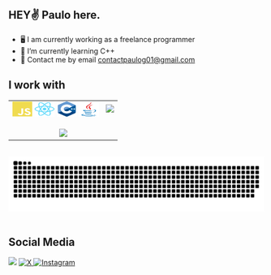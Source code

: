 ## HEY✌️ Paulo here.

- 🖥️ I am currently working as a freelance programmer
- 🧠 I’m currently learning C++
- 💬 Contact me by email contactpaulog01@gmail.com

## I work with


<table>
  <tr>
    <td>
      <div style="display: inline_block">
        <img align="center" alt="JavaScript" height="30" width="40" src="https://raw.githubusercontent.com/devicons/devicon/master/icons/javascript/javascript-plain.svg">
        <img align="center" alt="React" height="30" width="40" src="https://raw.githubusercontent.com/devicons/devicon/master/icons/react/react-original.svg">
        <img align="center" alt="C++" height="30" width="40" src="https://raw.githubusercontent.com/devicons/devicon/master/icons/cplusplus/cplusplus-original.svg">
        <img align="center" alt="Java" height="30" width="40" src="https://raw.githubusercontent.com/devicons/devicon/master/icons/java/java-original.svg">
      </div>
    </td>
    <td>
      <img src="https://github-readme-stats.vercel.app/api/top-langs/?username=paulotelss&layout=compact" />
    </td>
  </tr>
  <tr>
    <td colspan="2" style="padding-top: 20px;">
      <div align="center">
        <img src="https://github-readme-stats.vercel.app/api?username=paulotelss&show_icons=true&hide_rank=true" />
      </div>
    </td>
  </tr>
</table>

<br>


<picture align="center">
  <source media="(prefers-color-scheme: dark)" srcset="https://raw.githubusercontent.com/paulotelss/paulotelss/output/github-contribution-grid-snake-dark.svg">
  <source media="(prefers-color-scheme: light)" srcset="https://raw.githubusercontent.com/paulotelss/paulotelss/output/github-contribution-grid-snake-dark.svg">
  <img align="center" alt="github contribution grid snake animation" src="https://raw.githubusercontent.com/mari4souza/mari4souza/output/github-contribution-grid-snake.svg">
</picture>
<br><br>

## Social Media

<div>  
  <a href="https://www.linkedin.com/in/paulogiovanitelesdias6372a" target="_blank"><img src="https://img.shields.io/badge/-LinkedIn-%230077B5?style=for-the-badge&logo=linkedin&logoColor=white" target="_blank"></a> 
  <a href="https://x.com/paulogiovani77" target="_blank">
    <img src="https://img.shields.io/badge/-X-%23000000?style=for-the-badge&logo=x&logoColor=white" alt="X">
  </a>
  <a href="https://instagram.com/paulogiovani.t.d" target="_blank">
    <img src="https://img.shields.io/badge/-Instagram-%23BC2A8D?style=for-the-badge&logo=instagram&logoColor=white" alt="Instagram">
  </a>
</div>
